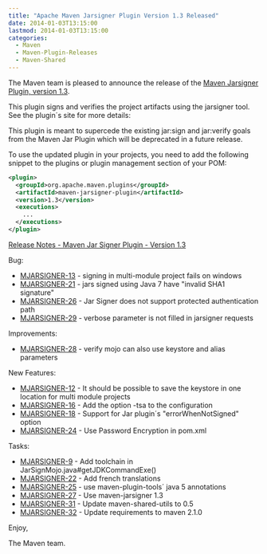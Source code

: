 ```yaml
---
title: "Apache Maven Jarsigner Plugin Version 1.3 Released"
date: 2014-01-03T13:15:00
lastmod: 2014-01-03T13:15:00
categories:
  - Maven
  - Maven-Plugin-Releases
  - Maven-Shared
---
```

The Maven team is pleased to announce the release of the 
[Maven Jarsigner Plugin, version 1.3](http://maven.apache.org/plugins/maven-jarsigner-plugin/).

This plugin signs and verifies the project artifacts using the jarsigner
tool. See the plugin´s site for more details:

This plugin is meant to supercede the existing jar:sign and
jar:verify goals from the Maven Jar Plugin which will be deprecated
in a future release.

To use the updated plugin in your projects, you need to add the 
following snippet to the plugins or plugin management section of your POM:

```xml
<plugin>
  <groupId>org.apache.maven.plugins</groupId>
  <artifactId>maven-jarsigner-plugin</artifactId>
  <version>1.3</version>
  <executions>
    ...
  </executions>
</plugin>
```

<!-- more -->

[Release Notes - Maven Jar Signer Plugin - Version 1.3](https://jira.codehaus.org/secure/ReleaseNote.jspa?projectId=11990&version=18656)

Bug:

 * [MJARSIGNER-13](https://issues.apache.org/jira/browse/MJARSIGNER-13) - signing in multi-module project fails on windows
 * [MJARSIGNER-21](https://issues.apache.org/jira/browse/MJARSIGNER-21) - jars signed using Java 7 have "invalid SHA1 signature"
 * [MJARSIGNER-26](https://issues.apache.org/jira/browse/MJARSIGNER-26) - Jar Signer does not support protected authentication path
 * [MJARSIGNER-29](https://issues.apache.org/jira/browse/MJARSIGNER-29) - verbose parameter is not filled in jarsigner requests

Improvements:

 * [MJARSIGNER-28](https://issues.apache.org/jira/browse/MJARSIGNER-28) - verify mojo can also use keystore and alias parameters

New Features:

 * [MJARSIGNER-12](https://issues.apache.org/jira/browse/MJARSIGNER-12) - It should be possible to save the keystore in one location for multi module projects
 * [MJARSIGNER-16](https://issues.apache.org/jira/browse/MJARSIGNER-16) - Add the option -tsa to the configuration
 * [MJARSIGNER-18](https://issues.apache.org/jira/browse/MJARSIGNER-18) - Support for Jar plugin´s "errorWhenNotSigned" option
 * [MJARSIGNER-24](https://issues.apache.org/jira/browse/MJARSIGNER-24) - Use Password Encryption in pom.xml

Tasks:

 * [MJARSIGNER-9](https://issues.apache.org/jira/browse/MJARSIGNER-9) - Add toolchain in JarSignMojo.java#getJDKCommandExe()
 * [MJARSIGNER-22](https://issues.apache.org/jira/browse/MJARSIGNER-22) - Add french translations
 * [MJARSIGNER-25](https://issues.apache.org/jira/browse/MJARSIGNER-25) - use maven-plugin-tools´ java 5 annotations
 * [MJARSIGNER-27](https://issues.apache.org/jira/browse/MJARSIGNER-27) - Use maven-jarsigner 1.3
 * [MJARSIGNER-31](https://issues.apache.org/jira/browse/MJARSIGNER-31) - Update maven-shared-utils to 0.5
 * [MJARSIGNER-32](https://issues.apache.org/jira/browse/MJARSIGNER-32) - Update requirements to maven 2.1.0

Enjoy,

The Maven team.
